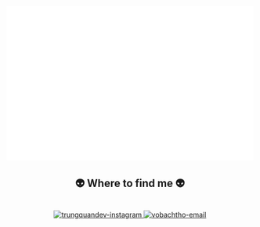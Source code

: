 <!-- Trungquandev -->
<a href="#" target="_blank">
  <img src="svg/trungquandev.svg" width="1200" alt="trungquandev-official" />
</a>
<h2 align="center">👽 Where to find me 👽</h2>
<br>
<!-- https://icons8.com -->
<div align="center">

  <a href="https://zalo.me/0336418838" target="blank">
    <img src="https://img.icons8.com/cute-clipart/344/zalo.png" alt="trungquandev-instagram" />
  </a>
  <a href="mailto:vobachtho@gmail.com" target="top">
    <img src="https://img.icons8.com/bubbles/100/000000/apple-mail.png" alt="vobachtho-email" />
  </a>
</div>

<br>
